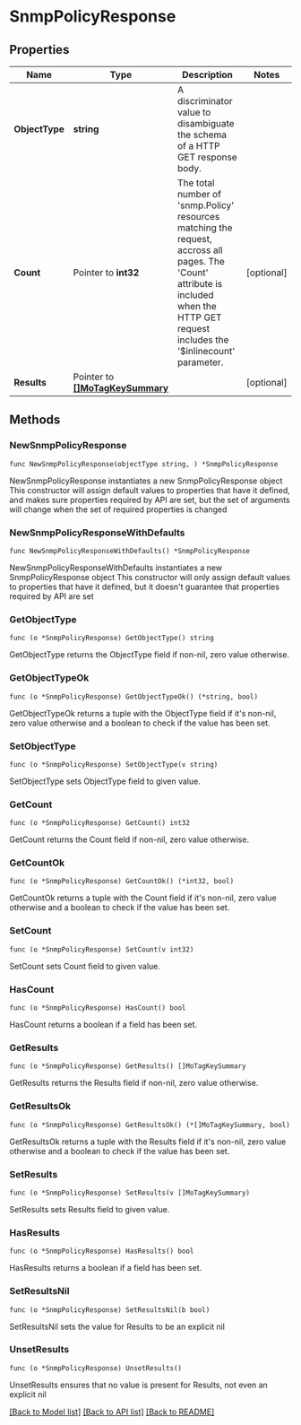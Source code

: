 # SnmpPolicyResponse

## Properties

Name | Type | Description | Notes
------------ | ------------- | ------------- | -------------
**ObjectType** | **string** | A discriminator value to disambiguate the schema of a HTTP GET response body. | 
**Count** | Pointer to **int32** | The total number of &#39;snmp.Policy&#39; resources matching the request, accross all pages. The &#39;Count&#39; attribute is included when the HTTP GET request includes the &#39;$inlinecount&#39; parameter. | [optional] 
**Results** | Pointer to [**[]MoTagKeySummary**](MoTagKeySummary.md) |  | [optional] 

## Methods

### NewSnmpPolicyResponse

`func NewSnmpPolicyResponse(objectType string, ) *SnmpPolicyResponse`

NewSnmpPolicyResponse instantiates a new SnmpPolicyResponse object
This constructor will assign default values to properties that have it defined,
and makes sure properties required by API are set, but the set of arguments
will change when the set of required properties is changed

### NewSnmpPolicyResponseWithDefaults

`func NewSnmpPolicyResponseWithDefaults() *SnmpPolicyResponse`

NewSnmpPolicyResponseWithDefaults instantiates a new SnmpPolicyResponse object
This constructor will only assign default values to properties that have it defined,
but it doesn't guarantee that properties required by API are set

### GetObjectType

`func (o *SnmpPolicyResponse) GetObjectType() string`

GetObjectType returns the ObjectType field if non-nil, zero value otherwise.

### GetObjectTypeOk

`func (o *SnmpPolicyResponse) GetObjectTypeOk() (*string, bool)`

GetObjectTypeOk returns a tuple with the ObjectType field if it's non-nil, zero value otherwise
and a boolean to check if the value has been set.

### SetObjectType

`func (o *SnmpPolicyResponse) SetObjectType(v string)`

SetObjectType sets ObjectType field to given value.


### GetCount

`func (o *SnmpPolicyResponse) GetCount() int32`

GetCount returns the Count field if non-nil, zero value otherwise.

### GetCountOk

`func (o *SnmpPolicyResponse) GetCountOk() (*int32, bool)`

GetCountOk returns a tuple with the Count field if it's non-nil, zero value otherwise
and a boolean to check if the value has been set.

### SetCount

`func (o *SnmpPolicyResponse) SetCount(v int32)`

SetCount sets Count field to given value.

### HasCount

`func (o *SnmpPolicyResponse) HasCount() bool`

HasCount returns a boolean if a field has been set.

### GetResults

`func (o *SnmpPolicyResponse) GetResults() []MoTagKeySummary`

GetResults returns the Results field if non-nil, zero value otherwise.

### GetResultsOk

`func (o *SnmpPolicyResponse) GetResultsOk() (*[]MoTagKeySummary, bool)`

GetResultsOk returns a tuple with the Results field if it's non-nil, zero value otherwise
and a boolean to check if the value has been set.

### SetResults

`func (o *SnmpPolicyResponse) SetResults(v []MoTagKeySummary)`

SetResults sets Results field to given value.

### HasResults

`func (o *SnmpPolicyResponse) HasResults() bool`

HasResults returns a boolean if a field has been set.

### SetResultsNil

`func (o *SnmpPolicyResponse) SetResultsNil(b bool)`

 SetResultsNil sets the value for Results to be an explicit nil

### UnsetResults
`func (o *SnmpPolicyResponse) UnsetResults()`

UnsetResults ensures that no value is present for Results, not even an explicit nil

[[Back to Model list]](../README.md#documentation-for-models) [[Back to API list]](../README.md#documentation-for-api-endpoints) [[Back to README]](../README.md)


